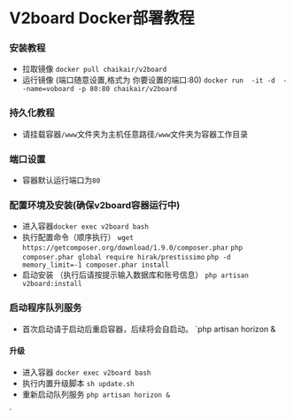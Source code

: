 # V2board Docker部署教程
### 安装教程
- 拉取镜像
`docker pull chaikair/v2board`
- 运行镜像 (端口随意设置,格式为  你要设置的端口:80)
`docker run  -it -d  --name=voboard -p 80:80 chaikair/v2board`
### 持久化教程
- 请挂载容器`/www`文件夹为主机任意路径`/www`文件夹为容器工作目录
### 端口设置
- 容器默认运行端口为`80`
### 配置环境及安装(确保v2board容器运行中)
- 进入容器`docker exec v2board bash`  
- 执行配置命令（顺序执行）
`wget https://getcomposer.org/download/1.9.0/composer.phar`
`php composer.phar global require hirak/prestissimo`
`php -d memory_limit=-1 composer.phar install`
- 启动安装 （执行后请按提示输入数据库和账号信息）
`php artisan v2board:install`
### 启动程序队列服务
- 首次启动请于启动后重启容器，后续将会自启动。
`php artisan horizon &
#### 升级
- 进入容器 `docker exec v2board bash`
- 执行内置升级脚本 `sh update.sh`
- 重新启动队列服务 `php artisan horizon &`



`

